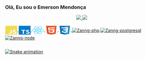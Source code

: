 ### Olá, Eu sou o Emerson Mendonça


<div align="center">
  <a href="https://github.com/Zanng">
  <img height="180em" src="https://github-readme-stats.vercel.app/api?username=Zanng&show_icons=true&theme=dark&include_all_commits=true&count_private=true&title_color=7209b7&text_color=ffffff&icon_color=6900cc&bg_color=DEG,0e0725,1b063e,280657"/>
  <img height="180em" src="https://github-readme-stats.vercel.app/api/top-langs/?username=Zanng&layout=compact&langs_count=7&theme=dark"/>
</div>

<div style="display: inline_block"><br>
  <img align="center" alt="Zanng-Js" height="30" width="40" src="https://raw.githubusercontent.com/devicons/devicon/master/icons/javascript/javascript-plain.svg">
  <img align="center" alt="Zanng-Ts" height="30" width="40" src="https://raw.githubusercontent.com/devicons/devicon/master/icons/typescript/typescript-plain.svg">
  <img align="center" alt="Zanng-React" height="30" width="40" src="https://raw.githubusercontent.com/devicons/devicon/master/icons/react/react-original.svg">
  <img align="center" alt="Zanng-HTML" height="30" width="40" src="https://raw.githubusercontent.com/devicons/devicon/master/icons/html5/html5-original.svg">
  <img align="center" alt="Zanng-CSS" height="30" width="40" src="https://raw.githubusercontent.com/devicons/devicon/master/icons/css3/css3-original.svg">
  <img align="center" alt="Zanng-php" height="30" width="40" src="https://cdn.jsdelivr.net/gh/devicons/devicon/icons/php/php-original.svg">
  <img  align="center" alt="Zanng-postgresql"  height="30" width="40" src="https://cdn.jsdelivr.net/gh/devicons/devicon/icons/nodejs/nodejs-original.svg" /> 
  <img  align="center" alt="Zanng-node" height="30" width="40" src="https://cdn.jsdelivr.net/gh/devicons/devicon/icons/postgresql/postgresql-original.svg" /> 
</div>
  
 ##
  
   ![Snake animation](https://github.com/Zanng/Zanng/blob/output/github-contribution-grid-snake.svg)
